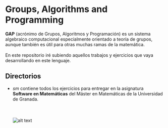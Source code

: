 # Groups, Algorithms and Programming #
**GAP** (acrónimo de Grupos, Algoritmos y Programación) es un sistema algebraico computacional especialmente orientado a teoría de grupos, aunque también es útil para otras muchas ramas de la matemática.
<br><br>
En este repositorio iré subiendo aquellos trabajos y ejercicios que vaya desarrollando en este lenguaje.
## Directorios ##
* *sm* contiene todos los ejercicios para entregar en la asignatura **Software en Matemáticas** del Máster en Matemáticas de la Universidad de Granada.
<br><br>
<br><br>
![alt text](http://secretariageneral.ugr.es/pages/ivc/descarga/_img/horizontal/ugrmarca02color_2/!)
<br><br>
